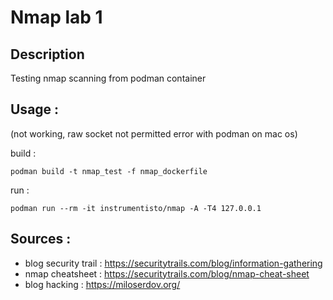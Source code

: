 # Nmap lab 1

## Description 

Testing nmap scanning from podman container

## Usage : 

(not working, raw socket not permitted error with podman on mac os)

build :
````
podman build -t nmap_test -f nmap_dockerfile
````

run : 
````
podman run --rm -it instrumentisto/nmap -A -T4 127.0.0.1
````

## Sources : 

- blog security trail  :  https://securitytrails.com/blog/information-gathering
- nmap cheatsheet : https://securitytrails.com/blog/nmap-cheat-sheet
- blog hacking : https://miloserdov.org/
